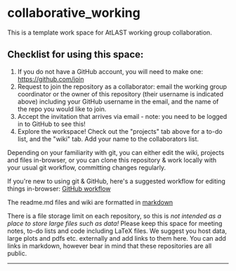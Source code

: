 # collaborative_working

This is a template work space for AtLAST working group collaboration.

## Checklist for using this space:
1) If you do not have a GitHub account, you will need to make one: https://github.com/join
2) Request to join the repository as a collaborator: email the working group coordinator or the owner of this repository (their username is indicated above) including your GitHub username in the email, and the name of the repo you would like to join.
3) Accept the invitation that arrives via email - note: you need to be logged in to GitHub to see this!
4) Explore the workspace! Check out the "projects" tab above for a to-do list, and the "wiki" tab. Add your name to the collaborators list.

Depending on your familiarity with git, you can either edit the wiki, projects and files in-browser, or you can clone this repository & work locally with your usual git workflow, committing changes regularly.

If you're new to using git & GitHub, here's a suggested workflow for editing things in-browser: [GitHub workflow](https://github.blog/2013-07-11-github-flow-in-the-browser/)

The readme.md files and wiki are formatted in [markdown](https://www.markdownguide.org/basic-syntax/)

There is a file storage limit on each repository, so this is *not intended as a place to store large files such as data!* Please keep this space for meeting notes, to-do lists and code including LaTeX files. We suggest you host data, large plots and pdfs etc. externally and add links to them here. You can add links in markdown, however bear in mind that these repositories are all public.

------------------------------

